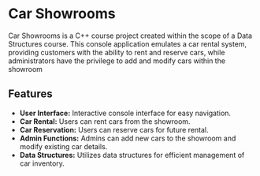 # Car Showrooms
Car Showrooms is a C++ course project created within the scope of a Data Structures course. This console application emulates a car rental system, providing customers with the ability to rent and reserve cars, while administrators have the privilege to add and modify cars within the showroom

## Features
* **User Interface:** Interactive console interface for easy navigation.
* **Car Rental:** Users can rent cars from the showroom.
* **Car Reservation:** Users can reserve cars for future rental.
* **Admin Functions:** Admins can add new cars to the showroom and modify existing car details.
* **Data Structures:** Utilizes data structures for efficient management of car inventory.

